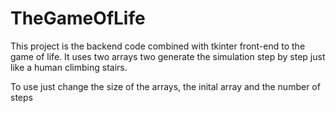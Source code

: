 # TheGameOfLife

This project is the backend code combined with tkinter front-end to the game of life.
It uses two arrays two generate the simulation step by step just like a human climbing stairs.

To use just change the size of the arrays, the inital array and the number of steps

